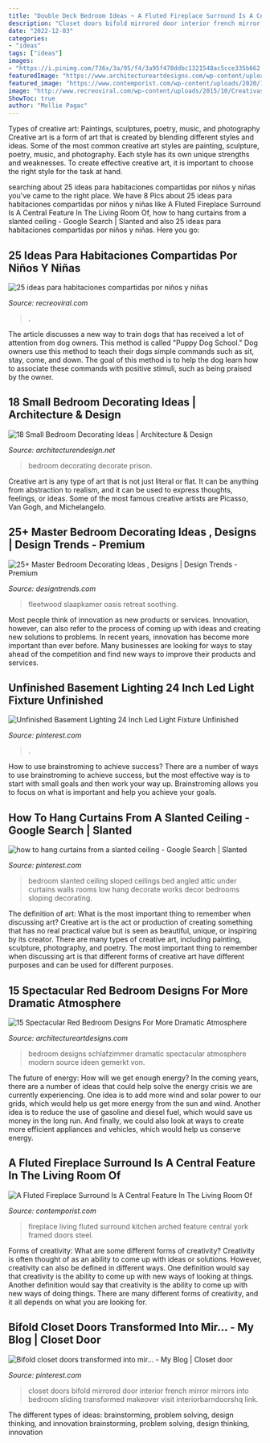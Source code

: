 ```yaml
---
title: "Double Deck Bedroom Ideas ~ A Fluted Fireplace Surround Is A Central Feature In The Living Room Of"
description: "Closet doors bifold mirrored door interior french mirror mirrors into bedroom sliding transformed makeover visit interiorbarndoorshq link"
date: "2022-12-03"
categories:
- "ideas"
tags: ["ideas"]
images:
- "https://i.pinimg.com/736x/3a/95/f4/3a95f470ddbc1321548ac5cce335b662.jpg"
featuredImage: "https://www.architectureartdesigns.com/wp-content/uploads/2016/09/14-41-630x517.jpg"
featured_image: "https://www.contemporist.com/wp-content/uploads/2020/10/arched-doorway-kitchen-201020-1157-06.jpg"
image: "http://www.recreoviral.com/wp-content/uploads/2015/10/Creativas-habitaciones-compartidas-por-niños-y-niñas-12.jpg"
ShowToc: true
author: "Mollie Pagac"
---
```



Types of creative art: Paintings, sculptures, poetry, music, and photography
Creative art is a form of art that is created by blending different styles and ideas. Some of the most common creative art styles are painting, sculpture, poetry, music, and photography. Each style has its own unique strengths and weaknesses. To create effective creative art, it is important to choose the right style for the task at hand.

	

		
searching about 25 ideas para habitaciones compartidas por niños y niñas you've came to the right place. We have 8 Pics about 25 ideas para habitaciones compartidas por niños y niñas like A Fluted Fireplace Surround Is A Central Feature In The Living Room Of, how to hang curtains from a slanted ceiling - Google Search | Slanted and also 25 ideas para habitaciones compartidas por niños y niñas. Here you go:
		
    
## 25 Ideas Para Habitaciones Compartidas Por Niños Y Niñas

<img loading=lazy src="http://www.recreoviral.com/wp-content/uploads/2015/10/Creativas-habitaciones-compartidas-por-niños-y-niñas-12.jpg" onerror="this.onerror=null;this.src='https://tse4.mm.bing.net/th?id=OIP.ZueAjsHcfYZvrHd_8oIy4wHaE8&amp;pid=15.1';" alt="25 ideas para habitaciones compartidas por niños y niñas">

_Source: recreoviral.com_

>. 

	

The article discusses a new way to train dogs that has received a lot of attention from dog owners. This method is called "Puppy Dog School." Dog owners use this method to teach their dogs simple commands such as sit, stay, come, and down. The goal of this method is to help the dog learn how to associate these commands with positive stimuli, such as being praised by the owner.

    
## 18 Small Bedroom Decorating Ideas | Architecture &amp; Design

<img loading=lazy src="https://cdn.architecturendesign.net/wp-content/uploads/2014/09/decorate-small-bedroom-with-wall-paneling-and-wall-sconces.jpg" onerror="this.onerror=null;this.src='https://tse2.mm.bing.net/th?id=OIP.-NbF5w0XpZJDiankmHrIWwHaLE&amp;pid=15.1';" alt="18 Small Bedroom Decorating Ideas | Architecture &amp; Design">

_Source: architecturendesign.net_

>bedroom decorating decorate prison. 

	

Creative art is any type of art that is not just literal or flat. It can be anything from abstraction to realism, and it can be used to express thoughts, feelings, or ideas. Some of the most famous creative artists are Picasso, Van Gogh, and Michelangelo.

    
## 25+ Master Bedroom Decorating Ideas , Designs | Design Trends - Premium

<img loading=lazy src="https://images.designtrends.com/wp-content/uploads/2016/04/13104532/Traditional-Master-Bedroom-Design.jpg" onerror="this.onerror=null;this.src='https://tse3.mm.bing.net/th?id=OIP.3JD_pxSh_aXeZ5PR7IQeBAHaJ4&amp;pid=15.1';" alt="25+ Master Bedroom Decorating Ideas , Designs | Design Trends - Premium">

_Source: designtrends.com_

>fleetwood slaapkamer oasis retreat soothing. 

	

Most people think of innovation as new products or services. Innovation, however, can also refer to the process of coming up with ideas and creating new solutions to problems. In recent years, innovation has become more important than ever before. Many businesses are looking for ways to stay ahead of the competition and find new ways to improve their products and services.

    
## Unfinished Basement Lighting 24 Inch Led Light Fixture Unfinished

<img loading=lazy src="https://i.pinimg.com/736x/3a/95/f4/3a95f470ddbc1321548ac5cce335b662.jpg" onerror="this.onerror=null;this.src='https://tse3.mm.bing.net/th?id=OIP.5_iBZGWzZkUNCT7pki6qgAHaJ3&amp;pid=15.1';" alt="Unfinished Basement Lighting 24 Inch Led Light Fixture Unfinished">

_Source: pinterest.com_

>. 

	

How to use brainstroming to achieve success?
There are a number of ways to use brainstroming to achieve success, but the most effective way is to start with small goals and then work your way up. Brainstroming allows you to focus on what is important and help you achieve your goals.

    
## How To Hang Curtains From A Slanted Ceiling - Google Search | Slanted

<img loading=lazy src="https://i.pinimg.com/736x/8b/a5/3b/8ba53be537b05c5e4ef10015b3e10eab--a-frame-bedroom-bedroom-ideas.jpg" onerror="this.onerror=null;this.src='https://tse2.mm.bing.net/th?id=OIP.Ab79EVai11R8oYTkZseLVgHaFj&amp;pid=15.1';" alt="how to hang curtains from a slanted ceiling - Google Search | Slanted">

_Source: pinterest.com_

>bedroom slanted ceiling sloped ceilings bed angled attic under curtains walls rooms low hang decorate works decor bedrooms sloping decorating. 

	

The definition of art: What is the most important thing to remember when discussing art?
Creative art is the act or production of creating something that has no real practical value but is seen as beautiful, unique, or inspiring by its creator. There are many types of creative art, including painting, sculpture, photography, and poetry. The most important thing to remember when discussing art is that different forms of creative art have different purposes and can be used for different purposes.

    
## 15 Spectacular Red Bedroom Designs For More Dramatic Atmosphere

<img loading=lazy src="https://www.architectureartdesigns.com/wp-content/uploads/2016/09/14-41-630x517.jpg" onerror="this.onerror=null;this.src='https://tse4.mm.bing.net/th?id=OIP.BIvn_8BnlRAwRrVB1WCoqgHaGE&amp;pid=15.1';" alt="15 Spectacular Red Bedroom Designs For More Dramatic Atmosphere">

_Source: architectureartdesigns.com_

>bedroom designs schlafzimmer dramatic spectacular atmosphere modern source ideen gemerkt von. 

	

The future of energy: How will we get enough energy?
In the coming years, there are a number of ideas that could help solve the energy crisis we are currently experiencing. One idea is to add more wind and solar power to our grids, which would help us get more energy from the sun and wind. Another idea is to reduce the use of gasoline and diesel fuel, which would save us money in the long run. And finally, we could also look at ways to create more efficient appliances and vehicles, which would help us conserve energy.

    
## A Fluted Fireplace Surround Is A Central Feature In The Living Room Of

<img loading=lazy src="https://www.contemporist.com/wp-content/uploads/2020/10/arched-doorway-kitchen-201020-1157-06.jpg" onerror="this.onerror=null;this.src='https://tse3.mm.bing.net/th?id=OIP.OfuPWPI_8JGQASMenW3veQHaJ4&amp;pid=15.1';" alt="A Fluted Fireplace Surround Is A Central Feature In The Living Room Of">

_Source: contemporist.com_

>fireplace living fluted surround kitchen arched feature central york framed doors steel. 

	

Forms of creativity: What are some different forms of creativity?
Creativity is often thought of as an ability to come up with ideas or solutions. However, creativity can also be defined in different ways. One definition would say that creativity is the ability to come up with new ways of looking at things. Another definition would say that creativity is the ability to come up with new ways of doing things. There are many different forms of creativity, and it all depends on what you are looking for.

    
## Bifold Closet Doors Transformed Into Mir... - My Blog | Closet Door

<img loading=lazy src="https://i.pinimg.com/736x/0f/b7/ab/0fb7abb44967815c38e33ad59f474631.jpg" onerror="this.onerror=null;this.src='https://tse2.mm.bing.net/th?id=OIP.Cdtrb4AkNMAWujblDxGpaAHaJ3&amp;pid=15.1';" alt="Bifold closet doors transformed into mir... - My Blog | Closet door">

_Source: pinterest.com_

>closet doors bifold mirrored door interior french mirror mirrors into bedroom sliding transformed makeover visit interiorbarndoorshq link. 

	

The different types of ideas: brainstorming, problem solving, design thinking, and innovation
brainstorming, problem solving, design thinking, innovation

